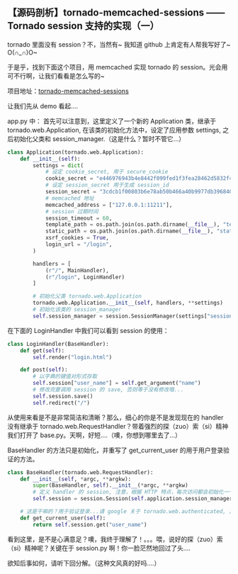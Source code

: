## 【源码剖析】tornado-memcached-sessions —— Tornado session 支持的实现（一）

tornado 里面没有 session？不，当然有~
我知道 github 上肯定有人帮我写好了~ O(∩_∩)O~

于是乎，找到下面这个项目，用 memcached 实现 tornado 的 session。光会用可不行啊，让我们看看是怎么写的~

项目地址：[tornado-memcached-sessions](https://github.com/mmejia27/tornado-memcached-sessions)


让我们先从 demo 看起....

app.py 中：
首先可以注意到，这里定义了一个新的 Application 类，继承于 tornado.web.Application, 在该类的初始化方法中，设定了应用参数 settings, 之后初始化父类和 session_manager.（这是什么？暂时不管它...）

```python
class Application(tornado.web.Application):
    def __init__(self):
        settings = dict(
            # 设定 cookie_secret, 用于 secure_cookie
            cookie_secret = "e446976943b4e8442f099fed1f3fea28462d5832f483a0ed9a3d5d3859f==78d",
            # 设定 session_secret 用于生成 session_id
            session_secret = "3cdcb1f00803b6e78ab50b466a40b9977db396840c28307f428b25e2277f1bcc",
            # memcached 地址
            memcached_address = ["127.0.0.1:11211"],
            # session 过期时间
            session_timeout = 60,
            template_path = os.path.join(os.path.dirname(__file__), "templates"),
            static_path = os.path.join(os.path.dirname(__file__), "static"),
            xsrf_cookies = True,
            login_url = "/login",
        )

        handlers = [
            (r"/", MainHandler),
            (r"/login", LoginHandler)
        ]

        # 初始化父类 tornado.web.Application
        tornado.web.Application.__init__(self, handlers, **settings)
        # 初始化该类的 session_manager
        self.session_manager = session.SessionManager(settings["session_secret"], settings["memcached_address"], settings["session_timeout"])
```

在下面的 LoginHandler 中我们可以看到 session 的使用：

```python
class LoginHandler(BaseHandler):
    def get(self):
        self.render("login.html")

    def post(self):
        # 以字典的键值对形式存取
        self.session["user_name"] = self.get_argument("name")
        # 修改完要调用 session 的 save, 否则等于没有修改哦...
        self.session.save()
        self.redirect("/")
```

从使用来看是不是非常简洁和清晰？那么，细心的你是不是发现现在的 handler 没有继承于 tornado.web.RequestHandler？带着强烈的探（zuo）索（si）精神我们打开了 base.py。天啊，好短....（噢，你想到哪里去了...）

BaseHandler 的方法只是初始化，并重写了 get_current_user 的用于用户登录验证的方法。

```python
class BaseHandler(tornado.web.RequestHandler):
    def __init__(self, *argc, **argkw):
        super(BaseHandler, self).__init__(*argc, **argkw)
        # 定义 handler 的 session, 注意，根据 HTTP 特点，每次访问都会初始化一个 Session 实例哦，这对于你后面的理解很重要
        self.session = session.Session(self.application.session_manager, self)

    # 这是干嘛的？用于验证登录...请 google 关于 tornado.web.authenticated, 其实就是 tornado 提供的用户验证
    def get_current_user(self):
        return self.session.get("user_name")
```

看到这里，是不是心满意足？噢，我终于理解了！。。。喂，说好的探（zuo）索（si）精神呢？关键在于 session.py 啊！你一脸茫然地回过了头....

欲知后事如何，请听下回分解。（这种文风真的好吗....）
